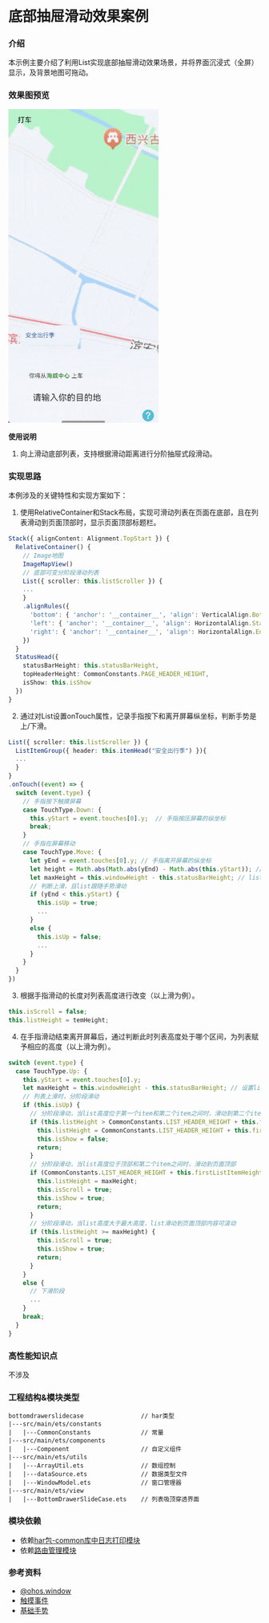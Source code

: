 # 底部抽屉滑动效果案例

### 介绍

本示例主要介绍了利用List实现底部抽屉滑动效果场景，并将界面沉浸式（全屏）显示，及背景地图可拖动。

### 效果图预览

<img src="../../entry/src/main/resources/base/media/bottom_drawer_slide.gif" width="300" >

**使用说明**

1. 向上滑动底部列表，支持根据滑动距离进行分阶抽屉式段滑动。

### 实现思路

本例涉及的关键特性和实现方案如下：

1. 使用RelativeContainer和Stack布局，实现可滑动列表在页面在底部，且在列表滑动到页面顶部时，显示页面顶部标题栏。

```typescript
Stack({ alignContent: Alignment.TopStart }) {
  RelativeContainer() {
    // Image地图
    ImageMapView()
    // 底部可变分阶段滑动列表
    List({ scroller: this.listScroller }) {
    ...
    }
    .alignRules({
      'bottom': { 'anchor': '__container__', 'align': VerticalAlign.Bottom },
      'left': { 'anchor': '__container__', 'align': HorizontalAlign.Start },
      'right': { 'anchor': '__container__', 'align': HorizontalAlign.End },
    })
  }
  StatusHead({
    statusBarHeight: this.statusBarHeight,
    topHeaderHeight: CommonConstants.PAGE_HEADER_HEIGHT,
    isShow: this.isShow
  })
}
```

2. 通过对List设置onTouch属性，记录手指按下和离开屏幕纵坐标，判断手势是上/下滑。

```typescript
List({ scroller: this.listScroller }) {
  ListItemGroup({ header: this.itemHead("安全出行季") }){
  ...
  }
}
.onTouch((event) => {
  switch (event.type) {
    // 手指按下触摸屏幕
    case TouchType.Down: {
      this.yStart = event.touches[0].y;  // 手指按压屏幕的纵坐标
      break;
    }
    // 手指在屏幕移动      
    case TouchType.Move: {
      let yEnd = event.touches[0].y; // 手指离开屏幕的纵坐标
      let height = Math.abs(Math.abs(yEnd) - Math.abs(this.yStart)); // 手指在屏幕上的滑动距离
      let maxHeight = this.windowHeight - this.statusBarHeight; // list列表的最大高度
      // 判断上滑，且list跟随手势滑动
      if (yEnd < this.yStart) {
        this.isUp = true;
        ...
      }
      else {
        this.isUp = false;
        ...
      }
    }
  }
})
```

3. 根据手指滑动的长度对列表高度进行改变（以上滑为例）。

```typescript
this.isScroll = false;
this.listHeight = temHeight;
```

4. 在手指滑动结束离开屏幕后，通过判断此时列表高度处于哪个区间，为列表赋予相应的高度（以上滑为例）。

```typescript
switch (event.type) {
  case TouchType.Up: {
    this.yStart = event.touches[0].y;
    let maxHeight = this.windowHeight - this.statusBarHeight; // 设置list最大高度
    // 列表上滑时，分阶段滑动
    if (this.isUp) {
      // 分阶段滑动，当list高度位于第一个item和第二个item之间时，滑动到第二个item
      if (this.listHeight > CommonConstants.LIST_HEADER_HEIGHT + this.firstListItemHeight && this.listHeight <= CommonConstants.LIST_HEADER_HEIGHT + this.firstListItemHeight + this.bottomAvoidHeight + this.secondListItemHeight) {
        this.listHeight = CommonConstants.LIST_HEADER_HEIGHT + this.firstListItemHeight + this.secondListItemHeight;
        this.isShow = false;
        return;
      }
      // 分阶段滑动，当list高度位于顶部和第二个item之间时，滑动到页面顶部
      if (CommonConstants.LIST_HEADER_HEIGHT + this.firstListItemHeight + this.bottomAvoidHeight + this.secondListItemHeight < this.listHeight && this.listHeight <= maxHeight) {
        this.listHeight = maxHeight;
        this.isScroll = true;
        this.isShow = true;
        return;
      }
      // 分阶段滑动，当list高度大于最大高度，list滑动到页面顶部内容可滚动
      if (this.listHeight >= maxHeight) {
        this.isScroll = true;
        this.isShow = true;
        return;
      }
    }
    else {
      // 下滑阶段
      ...
    }
    break;
  }
}
```

### 高性能知识点

不涉及

### 工程结构&模块类型

   ```
   bottomdrawerslidecase                // har类型
   |---src/main/ets/constants
   |   |---CommonConstants              // 常量
   |---src/main/ets/components
   |   |---Component                    // 自定义组件
   |---src/main/ets/utils
   |   |---ArrayUtil.ets                // 数组控制
   |   |---dataSource.ets               // 数据类型文件
   |   |---WindowModel.ets              // 窗口管理器
   |---src/main/ets/view
   |   |---BottomDrawerSlideCase.ets    // 列表吸顶穿透界面
   ```

### 模块依赖

- 依赖[har包-common库中日志打印模块](../../common/utils/src/main/ets/log/Logger.ets)
- 依赖[路由管理模块](../../common/routermodule)

### 参考资料

- [@ohos.window](https://developer.huawei.com/consumer/cn/doc/harmonyos-references/js-apis-window-0000001820880785)
- [触摸事件](https://developer.huawei.com/consumer/cn/doc/harmonyos-references/ts-universal-events-touch-0000001774121158)
- [基础手势](https://developer.huawei.com/consumer/cn/doc/harmonyos-references/ts-basic-gestures-pangesture-0000001774280890)
